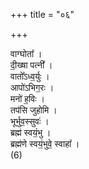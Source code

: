 +++
title = "०६"

+++

वाग्घोता᳚ ।  
दी॒ख्षा पत्नी᳚ ।  
वातो᳚ऽध्व॒र्युः ।  
आपो॑ऽभिग॒रः ।  
मनो॑ ह॒विः ।  
तप॑सि जुहोमि ।  
भूर्भुव॒स्सुवः॑ ।  
ब्रह्म॑ स्वयं॒भु ।  
ब्रह्म॑णे स्वयं॒भुवे॒ स्वाहा᳚ ।  
(6)  
